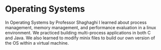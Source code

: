 # Operating Systems
In Operating Systems by Professor Shaghaghi I learned about process management, memory management, and performance evaluation in a linux environment. We practiced building multi-process applications in both C and Java.
We also learned to modify minix files to build our own version of the OS within a virtual machine.
